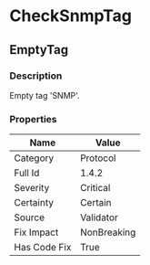 ﻿---  
uid: Validator_1_4_2  
---

# CheckSnmpTag

## EmptyTag

### Description

Empty tag 'SNMP'.

### Properties

| Name         | Value       |
| ------------ | ----------- |
| Category     | Protocol    |
| Full Id      | 1.4.2       |
| Severity     | Critical    |
| Certainty    | Certain     |
| Source       | Validator   |
| Fix Impact   | NonBreaking |
| Has Code Fix | True        |

